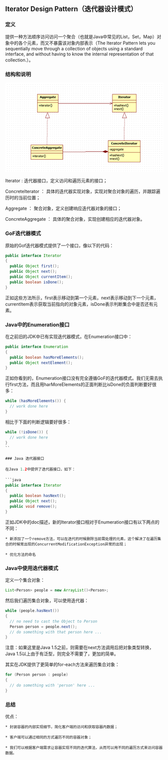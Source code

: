 ## Iterator Design Pattern（迭代器设计模式）

### 定义

提供一种方法顺序访问访问一个聚合（也就是Java中常见的List，Set，Map）对象中的各个元素，而又不暴露该对象内部表示（The Iterator
Pattern lets you sequentially move through a collection of objects using a standard interface, and without having
to know the internal representation of that collection.）。

### 结构和说明

![迭代器结构图](https://github.com/vikingden8/Algorithms-Patterns/blob/master/src/main/resources/iterator_diagram.png)

Iterator : 迭代器接口，定义访问和遍历元素的接口；

ConcreteIterator ： 具体的迭代器实现对象，实现对聚合对象的遍历，并跟踪遍历时的当前位置；

Aggregate ： 聚合对象，定义创建响应迭代器对象的接口；

ConcreteAggregate ： 具体的聚合对象，实现创建相应的迭代器对象。

### GoF迭代器模式

原始的Gof迭代器模式提供了一个接口，像以下的代码：

```java
public interface Iterator
{
  public Object first();
  public Object next();
  public Object currentItem();
  public boolean isDone();
}
```

正如这些方法所示，first表示移动到第一个元素，next表示移动到下一个元素，currentItem表示获取当前指向的对象元素，isDone表示判断集合中是否还有元素。

### Java中的Enumeration接口

在之前旧的JDK中已有实现迭代器模式，在Enumeration接口中：

```java
public interface Enumeration
{
  public boolean hasMoreElements();
  public Object nextElement();
}
```

正如你看到的，Enumeration接口没有完全遵循GoF的迭代器模式。我们无需去执行first方法，而且用harMoreElements的正面判断比isDone的负面判断要好很多：

```java
while (hasMoreElements()) {
  // work done here
}
```

相比于下面的判断逻辑要好很多：

```java
while (!isDone()) {
  // work done here
}
``

### Java 迭代器接口

在Java 1.2中提供了迭代器接口，如下：

```java
public interface Iterator
{
  public boolean hasNext();
  public Object next();
  public void remove();
}
```

正如JDK中的doc描述，新的Iterator接口相对于Enumeration接口有以下两点的不同：

    * 新添加了一个remove方法，可以在迭代的时候删除当前需处理的元素，这个解决了在遍历集合的时候常出现的ConcurrentModificationException异常的出现；

    * 优化方法的命名

### Java中使用迭代器模式

定义一个集合对象：

```java
List<Person> people = new ArrayList()<Person>;
```
然后我们遍历集合对象，可以使用迭代器：

```java
while (people.hasNext())
{
  // no need to cast the Object to Person
  Person person = people.next();
  // do something with that person here ...
}
```

注意：如果这里是Java 1.5之前，则需要在next方法调用后把对象类型转换，Java 1.5以上由于有泛型，则完全不需要了，更加的简单。

其实在JDK提供了更简单的for-each方法来遍历集合对象：

```java
for (Person person : people)
{
  // do something with 'person' here ...
}
```

### 总结

优点：

    * 封装容器的内部实现细节，简化客户端的访问和获取容器内数据；

    * 客户端可以通过相同的方式遍历不同的容器对象；

    * 我们可以根据客户端需求让容器实现不同的迭代算法，从而可以用不同的遍历方式来访问容器数据。

